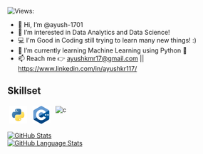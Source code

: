 ![Views: ](https://visitor-badge.laobi.icu/badge?page_id=ayush-1701.ayush-1701)

- 👋 Hi, I’m @ayush-1701
- 👀 I’m interested in Data Analytics and Data Science!
- 💻 I'm Good in Coding still trying to learn many new things! :) 
- 🌱 I’m currently learning Machine Learning using Python 🐍
- 📫 Reach me 👉 ayushkmr17@gmail.com || https://www.linkedin.com/in/ayushkr117/

<h2>Skillset</h2>

<p align="left">
<img src="https://raw.githubusercontent.com/github/explore/80688e429a7d4ef2fca1e82350fe8e3517d3494d/topics/python/python.png" alt="Python" height="40" style="vertical-align:top; margin:4px">
<img src="https://raw.githubusercontent.com/github/explore/80688e429a7d4ef2fca1e82350fe8e3517d3494d/topics/cpp/cpp.png" alt="cpp" height="40" style="vertical-align:top; margin:4px">
<img src="https://raw.githubusercontent.com/github/explore/80688e429a7d4ef2fca1e82350fe8e3517d3494d/topics/c/c" alt="c" height="40" style="vertical-align:top; margin:4px">
</p>

<!---
ayush-1701/ayush-1701 is a ✨ special ✨ repository because its `README.md` (this file) appears on your GitHub profile.
You can click the Preview link to take a look at your changes.
- 💞️ I’m looking to collaborate for DataScience Projects! ;)
--->


[![GitHub Stats](https://github-readme-stats.vercel.app/api/?username=ayush-1701&count_private=true&theme=tokyonight&showicons=true)]()
<br>
[![GitHub Language Stats](https://github-readme-stats.vercel.app/api/top-langs/?username=ayush-1701&langs_count=5&theme=tokyonight)]()
